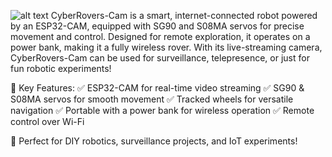 ![alt text](https://github.com/tahmaz/CyberRovers-cma/visionpulse.png "VisionPulse")
CyberRovers-Cam is a smart, internet-connected robot powered by an ESP32-CAM, equipped with SG90 and S08MA servos for precise movement and control. Designed for remote exploration, it operates on a power bank, making it a fully wireless rover. With its live-streaming camera, CyberRovers-Cam can be used for surveillance, telepresence, or just for fun robotic experiments!

🔹 Key Features:
✅ ESP32-CAM for real-time video streaming
✅ SG90 & S08MA servos for smooth movement
✅ Tracked wheels for versatile navigation
✅ Portable with a power bank for wireless operation
✅ Remote control over Wi-Fi

🚀 Perfect for DIY robotics, surveillance projects, and IoT experiments!

